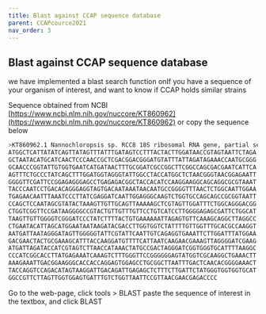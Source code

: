 ```yaml
---
title: Blast against CCAP sequence database
parent: CCAPcource2021
nav_order: 3
--- 
```



## Blast against CCAP sequence database

we have implemented a blast search function onIf you have a sequence of your organism of interest, and want to know if CCAP holds similar strains

Sequence obtained from NCBI [https://www.ncbi.nlm.nih.gov/nuccore/KT860962](https://www.ncbi.nlm.nih.gov/nuccore/KT860962)
or copy the sequence below


```sh
>KT860962.1 Nannochloropsis sp. RCC8 18S ribosomal RNA gene, partial sequence
ATGGCTCATTATATCAGTTATAGTTTATTTGATAGTCCTTTACTACTTGGATAACCGTAGTAATTCTAGA
GCTAATACATGCATCAACTCCCAACCGCTCGACGGACGGGATGTATTTATTAGATAGAAACCAATGCGGG
GCAACCCGGTATTGTGGTGAATCATGATAACTTTGCGGATCGCCGGCTTCGGCCAGCGACGAATCATTCA
AGTTTCTGCCCTATCAGCTTTGGATGGTAGGGTATTGGCCTACCATGGCTCTAACGGGTAACGGAGAATT
GGGGTTCGATTCCGGAGAGGGAGCCTGAGAGACGGCTACCACATCCAAGGAAGGCAGCAGGCGCGTAAAT
TACCCAATCCTGACACAGGGAGGTAGTGACAATAAATAACAATGCCGGGGTTTAACTCTGGCAATTGGAA
TGAGAACAATTTAAATCCCTTATCGAGGATCAATTGGAGGGCAAGTCTGGTGCCAGCAGCCGCGGTAATT
CCAGCTCCAATAGCGTATACTAAAGTTGTTGCAGTTAAAAAGCTCGTAGTTGGATTTCTGGCAGGGACGG
CTGGTCGGTTCCGATAAGGGGCCGTACTGTTGTTTGTTCCTGTCATCCTTGGGGAGAGCGATTCTGGCAT
TAAGTTGTTGGGGTCGGGATCCCTATCTTTTACTGTGAAAAAATTAGAGTGTTCAAAGCAGGCTTAGGCC
CTGAATACATTAGCATGGAATAATAAGATACGACCTTGGTGGTCTATTTTGTTGGTTTGCACGCCAAGGT
AATGATTAATAGGGATAGTTGGGGGTATTCGTATTCAATTGTCAGAGGTGAAATTCTTGGATTTATGGAA
GACGAACTACTGCGAAAGCATTTACCAAGGATGTTTTCATTAATCAAGAACGAAAGTTAGGGGATCGAAG
ATGATTAGATACCATCGTAGTCTTAACCATAAACTATGCCGACTAGGGATCGGTGGGTGCATTTTAAGGC
CCCATCGGCACCTTATGAGAAATCAAAGTCTTTGGGTTCCGGGGGGAGTATGGTCGCAAGGCTGAAACTT
AAAGAAATTGACGGAAGGGCACCACCAGGAGTGGAGCCTGCGGCTTAATTTGACTCAACACGGGGAAACT
TACCAGGTCCAGACATAGTAAGGATTGACAGATTGAGAGCTCTTTCTTGATTCTATGGGTGGTGGTGCAT
GGCCGTTCTTAGTTGGTGGAGTGATTTGTCTGGTTAATTCCGTTAACGAACGAGACCCC
```

Go to the web-page, click tools > BLAST
paste the sequence of interest in the textbox, and click BLAST
